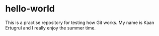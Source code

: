 # hello-world
This is a practise repository for testing how Git works.
My name is Kaan Ertugrul and I really enjoy the summer time.
